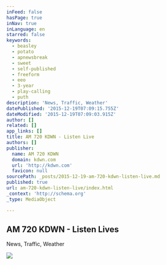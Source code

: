 ```yaml
---
inFeed: false
hasPage: true
inNav: true
inLanguage: en
starred: false
keywords:
  - beasley
  - potato
  - apnewsbreak
  - sweet
  - self-published
  - freeform
  - eeo
  - 3-year
  - play-calling
  - puth
description: 'News, Traffic, Weather'
datePublished: '2015-12-19T07:09:15.755Z'
dateModified: '2015-12-19T07:09:03.915Z'
author: []
related: []
app_links: []
title: AM 720 KDWN - Listen Live
authors: []
publisher:
  name: AM 720 KDWN
  domain: kdwn.com
  url: 'http://kdwn.com'
  favicon: null
sourcePath: _posts/2015-12-19-am-720-kdwn-listen-live.md
published: true
url: am-720-kdwn-listen-live/index.html
_context: 'http://schema.org'
_type: MediaObject

---
```

<article style=""><h1>AM 720 KDWN - Listen Lives</h1><p>News, Traffic, Weather</p><img src="http://kdwn.com/wp-content/uploads/sites/9/2015/11/KDWN-Christmas-Logo.png" /></article>